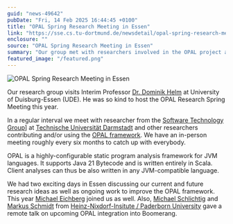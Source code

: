 ```yaml
---
guid: "news-49642"
pubDate: "Fri, 14 Feb 2025 16:44:45 +0100"
title: "OPAL Spring Research Meeting in Essen"
link: "https://sse.cs.tu-dortmund.de/newsdetail/opal-spring-research-meeting-in-essen-49642/"
enclosure: ""
source: "OPAL Spring Research Meeting in Essen"
summary: "Our group met with researchers involved in the OPAL project again."
featured_image: "/featured.png"
---
```

![OPAL Spring Research Meeting in Essen](/featured.png)

Our research group visits Interim Professor [Dr. Dominik Helm](https://sse.uni-due.de/ueber-uns/team/dr-dominik-helm) at University of Duisburg-Essen (UDE). He was so kind to host the OPAL Research Spring Meeting this year.

In a regular interval we meet with researcher from the [Software Technology Group](https://www.stg.tu-darmstadt.de/)] at [Technische Universität Darmstadt](https://www.tu-darmstadt.de/) and other researchers contributing and/or using the [OPAL framework](https://www.opal-project.de/). We have an in-person meeting roughly every six months to catch up with everybody.

OPAL is a highly-configurable static program analysis framework for JVM languages. It supports Java 21 Bytecode and is written entirely in Scala. Client analyses can thus be also written in any JVM-compatible language.

We had two exciting days in Essen discussing our current and future research ideas as well as ongoing work to improve the OPAL framework. This year [Michael Eichberg](https://www.michael-eichberg.de/) joined us as well. Also, [Michael Schlichtig](https://www.uni-paderborn.de/person/32312) and [Markus Schmidt](https://www.uni-paderborn.de/person/29297) from [Heinz-Nixdorf-Insitute / Paderborn University](https://www.hni.uni-paderborn.de/sse) gave a remote talk on upcoming OPAL integration into Boomerang.
